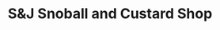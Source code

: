 ---
title: "S&J Snoball and Custard Shop"
url: /arnold/sundj-snoball-and-custard-shop/
shop: Eisprodukte
---